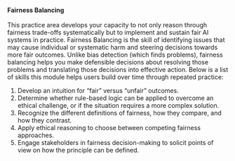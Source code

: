 **Fairness Balancing** </br> </br>
This practice area develops your capacity to not only reason through fairness trade-offs systematically but to implement and sustain fair AI systems in practice. Fairness Balancing is the skill of identifying issues that may cause individual or systematic harm and steering decisions towards more fair outcomes. Unlike bias detection (which finds problems), fairness balancing helps you make defensible decisions about resolving those problems and translating those decisions into effective action. Below is a list of skills this module helps users build over time through repeated practice:

1.	Develop an intuition for “fair” versus “unfair” outcomes.
2.	Determine whether rule-based logic can be applied to overcome an ethical challenge, or if the situation requires a more complex solution.
3.	Recognize the different definitions of fairness, how they compare, and how they contrast.
4.	Apply ethical reasoning to choose between competing fairness approaches.
5.	Engage stakeholders in fairness decision-making to solicit points of view on how the principle can be defined.
